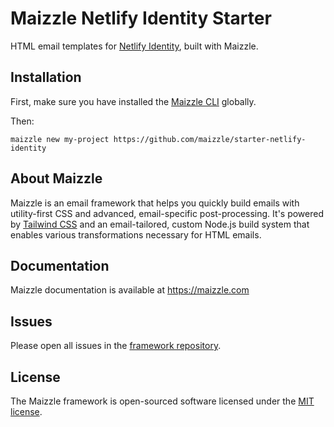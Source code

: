 # Maizzle Netlify Identity Starter

HTML email templates for [Netlify Identity](https://www.netlify.com/docs/identity/), built with Maizzle.

## Installation

First, make sure you have installed the [Maizzle CLI](https://maizzle.com/docs/installation/#install-the-cli-globally) globally.

Then:

`maizzle new my-project https://github.com/maizzle/starter-netlify-identity`

## About Maizzle

Maizzle is an email framework that helps you quickly build emails with utility-first CSS and advanced, email-specific post-processing. It's powered by [Tailwind CSS](https://tailwindcss.com/) and an email-tailored, custom Node.js build system that enables various transformations necessary for HTML emails.

## Documentation

Maizzle documentation is available at https://maizzle.com

## Issues

Please open all issues in the [framework repository](https://github.com/maizzle/framework).

## License

The Maizzle framework is open-sourced software licensed under the [MIT license](https://opensource.org/licenses/MIT).

